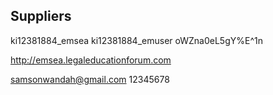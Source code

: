 Suppliers
- 


ki12381884_emsea
ki12381884_emuser
oWZna0eL5gY%E^1n

http://emsea.legaleducationforum.com

samsonwandah@gmail.com
12345678